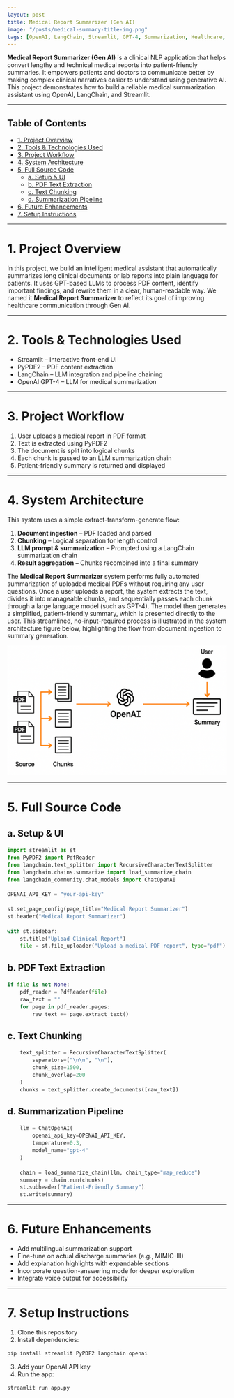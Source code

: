 ```yaml
---
layout: post
title: Medical Report Summarizer (Gen AI)
image: "/posts/medical-summary-title-img.png"
tags: [OpenAI, LangChain, Streamlit, GPT-4, Summarization, Healthcare, PDF, LLM, NLP]
---
```


**Medical Report Summarizer (Gen AI)** is a clinical NLP application that helps convert lengthy and technical medical reports into patient-friendly summaries. It empowers patients and doctors to communicate better by making complex clinical narratives easier to understand using generative AI. This project demonstrates how to build a reliable medical summarization assistant using OpenAI, LangChain, and Streamlit.

---

## Table of Contents

- [1. Project Overview](#1-project-overview)
- [2. Tools & Technologies Used](#2-tools--technologies-used)
- [3. Project Workflow](#3-project-workflow)
- [4. System Architecture](#4-system-architecture)
- [5. Full Source Code](#5-full-source-code)
  - [a. Setup & UI](#a-setup--ui)
  - [b. PDF Text Extraction](#b-pdf-text-extraction)
  - [c. Text Chunking](#c-text-chunking)
  - [d. Summarization Pipeline](#d-summarization-pipeline)
- [6. Future Enhancements](#6-future-enhancements)
- [7. Setup Instructions](#7-setup-instructions)

---

# 1. Project Overview <a name="1-project-overview"></a>

In this project, we build an intelligent medical assistant that automatically summarizes long clinical documents or lab reports into plain language for patients. It uses GPT-based LLMs to process PDF content, identify important findings, and rewrite them in a clear, human-readable way. We named it **Medical Report Summarizer** to reflect its goal of improving healthcare communication through Gen AI.

---

# 2. Tools & Technologies Used <a name="2-tools--technologies-used"></a>

- Streamlit – Interactive front-end UI
- PyPDF2 – PDF content extraction
- LangChain – LLM integration and pipeline chaining
- OpenAI GPT-4 – LLM for medical summarization

---

# 3. Project Workflow <a name="3-project-workflow"></a>

1. User uploads a medical report in PDF format
2. Text is extracted using PyPDF2
3. The document is split into logical chunks
4. Each chunk is passed to an LLM summarization chain
5. Patient-friendly summary is returned and displayed

---

# 4. System Architecture <a name="4-system-architecture"></a>

This system uses a simple extract-transform-generate flow:

1. **Document ingestion** – PDF loaded and parsed
2. **Chunking** – Logical separation for length control
3. **LLM prompt & summarization** – Prompted using a LangChain summarization chain
4. **Result aggregation** – Chunks recombined into a final summary

The **Medical Report Summarizer** system performs fully automated summarization of uploaded medical PDFs without requiring any user questions. Once a user uploads a report, the system extracts the text, divides it into manageable chunks, and sequentially passes each chunk through a large language model (such as GPT-4). The model then generates a simplified, patient-friendly summary, which is presented directly to the user. This streamlined, no-input-required process is illustrated in the system architecture figure below, highlighting the flow from document ingestion to summary generation.

![alt text](/img/posts/medical-report-summarizer-architecture.png "Architecture diagram")

---

# 5. Full Source Code <a name="5-full-source-code"></a>

## a. Setup & UI <a name="a-setup--ui"></a>
```python
import streamlit as st
from PyPDF2 import PdfReader
from langchain.text_splitter import RecursiveCharacterTextSplitter
from langchain.chains.summarize import load_summarize_chain
from langchain_community.chat_models import ChatOpenAI

OPENAI_API_KEY = "your-api-key"

st.set_page_config(page_title="Medical Report Summarizer")
st.header("Medical Report Summarizer")

with st.sidebar:
    st.title("Upload Clinical Report")
    file = st.file_uploader("Upload a medical PDF report", type="pdf")
```

## b. PDF Text Extraction <a name="b-pdf-text-extraction"></a>
```python
if file is not None:
    pdf_reader = PdfReader(file)
    raw_text = ""
    for page in pdf_reader.pages:
        raw_text += page.extract_text()
```

## c. Text Chunking <a name="c-text-chunking"></a>
```python
    text_splitter = RecursiveCharacterTextSplitter(
        separators=["\n\n", "\n"],
        chunk_size=1500,
        chunk_overlap=200
    )
    chunks = text_splitter.create_documents([raw_text])
```

## d. Summarization Pipeline <a name="d-summarization-pipeline"></a>
```python
    llm = ChatOpenAI(
        openai_api_key=OPENAI_API_KEY,
        temperature=0.3,
        model_name="gpt-4"
    )

    chain = load_summarize_chain(llm, chain_type="map_reduce")
    summary = chain.run(chunks)
    st.subheader("Patient-Friendly Summary")
    st.write(summary)
```

---

# 6. Future Enhancements <a name="6-future-enhancements"></a>

- Add multilingual summarization support
- Fine-tune on actual discharge summaries (e.g., MIMIC-III)
- Add explanation highlights with expandable sections
- Incorporate question-answering mode for deeper exploration
- Integrate voice output for accessibility

---

# 7. Setup Instructions <a name="7-setup-instructions"></a>

1. Clone this repository
2. Install dependencies:
```bash
pip install streamlit PyPDF2 langchain openai
```
3. Add your OpenAI API key
4. Run the app:
```bash
streamlit run app.py

